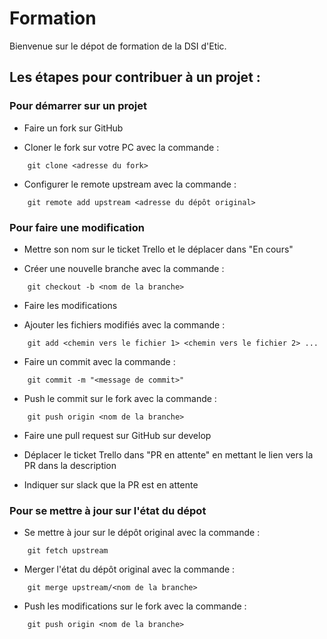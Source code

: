 # Formation

Bienvenue sur le dépot de formation de la DSI d'Etic.

## Les étapes pour contribuer à un projet :

### Pour démarrer sur un projet

- Faire un fork sur GitHub

- Cloner le fork sur votre PC avec la commande :
```
	git clone <adresse du fork>
```

- Configurer le remote upstream avec la commande :
```
	git remote add upstream <adresse du dépôt original>
```


### Pour faire une modification

- Mettre son nom sur le ticket Trello et le déplacer dans "En cours"

- Créer une nouvelle branche avec la commande :
```
	git checkout -b <nom de la branche>
```

- Faire les modifications

- Ajouter les fichiers modifiés avec la commande :
```
	git add <chemin vers le fichier 1> <chemin vers le fichier 2> ...
```

- Faire un commit avec la commande :
```
	git commit -m "<message de commit>"
```

- Push le commit sur le fork avec la commande :
```
	git push origin <nom de la branche>
```

- Faire une pull request sur GitHub sur develop

- Déplacer le ticket Trello dans "PR en attente" en mettant le lien vers la PR dans la description

- Indiquer sur slack que la PR est en attente


### Pour se mettre à jour sur l'état du dépot

- Se mettre à jour sur le dépôt original avec la commande :
```
	git fetch upstream
```

- Merger l'état du dépôt original avec la commande :
```
	git merge upstream/<nom de la branche>
```

- Push les modifications sur le fork avec la commande :
```
	git push origin <nom de la branche>
```


